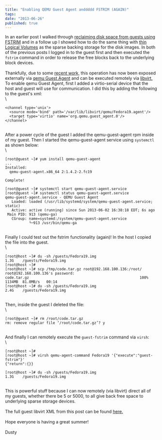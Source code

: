 ```yaml
---
title: "Enabling QEMU Guest Agent anddddd FSTRIM (AGAIN)"
tags:
date: "2013-06-26"
published: true
---
```


In an earlier post I walked through [reclaiming disk space from guests
using
FSTRIM](/2013/06/11/recover-space-from-vm-disk-images-by-using-discardfstrim/)
and in a follow up I showed how to do the same thing with [thin Logical
Volumes](/2013/06/21/guest-discardfstrim-on-thin-lvs/) as the sparse
backing storage for the disk images. In both of the previous posts I
logged in to the guest first and then executed the `fstrim` command in
order to release the free blocks back to the underlying block devices.\
\
Thankfully, due to some [recent
work,](http://git.qemu.org/?p=qemu.git;a=commit;h=eab5fd5989a1ac48d123ccaec7346ce325b9ee77)
this operation has now been exposed externally via [qemu Guest
Agent](http://wiki.qemu.org/Features/QAPI/GuestAgent) and can be
executed remotely via
[libvirt.](http://wiki.libvirt.org/page/Qemu_guest_agent) To enable qemu
Guest Agent, first I added a virtio-serial device that the host and
guest will use for communication. I did this by adding the following to
the guest's xml:\
\

```nohighlight
<channel type='unix'>
  <source mode='bind' path='/var/lib/libvirt/qemu/Fedora19.agent'/>
  <target type='virtio' name='org.qemu.guest_agent.0'/>
</channel>
```

\
After a power cycle of the guest I added the qemu-guest-agent rpm inside
of my guest. Then I started the qemu-guest-agent service using
`systemctl` as shown below:\
\

```nohighlight
[root@guest ~]# yum install qemu-guest-agent
...
Installed:
  qemu-guest-agent.x86_64 2:1.4.2-2.fc19                                                                    

Complete!

[root@guest ~]# systemctl start qemu-guest-agent.service
[root@guest ~]# systemctl status qemu-guest-agent.service
qemu-guest-agent.service - QEMU Guest Agent
   Loaded: loaded (/usr/lib/systemd/system/qemu-guest-agent.service; static)
   Active: active (running) since Sun 2013-06-02 16:38:18 EDT; 6s ago
 Main PID: 913 (qemu-ga)
   CGroup: name=systemd:/system/qemu-guest-agent.service
           └─913 /usr/bin/qemu-ga
```

\
Finally I could test out the fstrim functionality (again)! In the host I
copied the file into the guest.\
\

```nohighlight
[root@host ~]# du -sh /guests/Fedora19.img 
1.3G    /guests/Fedora19.img
[root@host ~]# 
[root@host ~]# scp /tmp/code.tar.gz root@192.168.100.136:/root/
root@192.168.100.136's password: 
code.tar.gz                                                   100% 1134MB  81.0MB/s   00:14    
[root@host ~]# du -sh /guests/Fedora19.img 
2.4G    /guests/Fedora19.img
```

\
Then, inside the guest I deleted the file:\
\

```nohighlight
[root@guest ~]# rm /root/code.tar.gz 
rm: remove regular file ‘/root/code.tar.gz’? y
```

\
And finally I can remotely execute the `guest-fstrim` command via
`virsh`:\
\

```nohighlight
[root@host ~]# 
[root@host ~]# virsh qemu-agent-command Fedora19 '{"execute":"guest-fstrim"}'
{"return":{}}

[root@host ~]# du -sh /guests/Fedora19.img 
1.3G    /guests/Fedora19.img
```

\
This is powerful stuff because I can now remotely (via libvirt) direct
all of my guests, whether there be 5 or 5000, to all give back free
space to underlying sparse storage devices.\
\
The full guest libvirt XML from this post can be found
[here.](/2013-06-26/guest.xml)\
\
Hope everyone is having a great summer!\
\
Dusty
